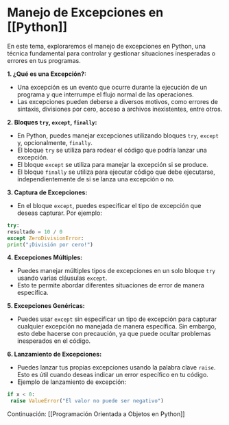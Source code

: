 # **Manejo de Excepciones en [[Python]]**

En este tema, exploraremos el manejo de excepciones en Python, una técnica fundamental para controlar y gestionar situaciones inesperadas o errores en tus programas.

**1. ¿Qué es una Excepción?:**
   - Una excepción es un evento que ocurre durante la ejecución de un programa y que interrumpe el flujo normal de las operaciones.
   - Las excepciones pueden deberse a diversos motivos, como errores de sintaxis, divisiones por cero, acceso a archivos inexistentes, entre otros.

**2. Bloques `try`, `except`, `finally`:**
   - En Python, puedes manejar excepciones utilizando bloques `try`, `except` y, opcionalmente, `finally`.
   - El bloque `try` se utiliza para rodear el código que podría lanzar una excepción.
   - El bloque `except` se utiliza para manejar la excepción si se produce.
   - El bloque `finally` se utiliza para ejecutar código que debe ejecutarse, independientemente de si se lanza una excepción o no.

**3. Captura de Excepciones:**
   - En el bloque `except`, puedes especificar el tipo de excepción que deseas capturar. Por ejemplo:
   
```python
try:
resultado = 10 / 0
except ZeroDivisionError:
print("¡División por cero!")
```

**4. Excepciones Múltiples:**
   - Puedes manejar múltiples tipos de excepciones en un solo bloque `try` usando varias cláusulas `except`.
   - Esto te permite abordar diferentes situaciones de error de manera específica.

**5. Excepciones Genéricas:**
   - Puedes usar `except` sin especificar un tipo de excepción para capturar cualquier excepción no manejada de manera específica. Sin embargo, esto debe hacerse con precaución, ya que puede ocultar problemas inesperados en el código.

**6. Lanzamiento de Excepciones:**
   - Puedes lanzar tus propias excepciones usando la palabra clave `raise`. Esto es útil cuando deseas indicar un error específico en tu código.
   - Ejemplo de lanzamiento de excepción:
   
```python
if x < 0:
 raise ValueError("El valor no puede ser negativo")
```


Continuación: 
[[Programación Orientada a Objetos en Python]]